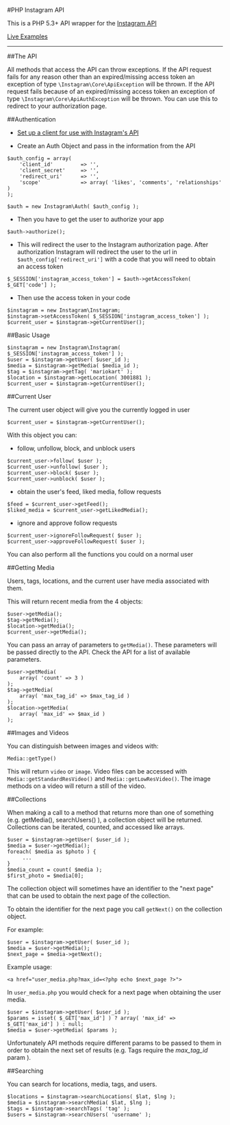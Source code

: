 #PHP Instagram API

This is a PHP 5.3+ API wrapper for the [Instagram API](http://instagram.com/developer/)

[Live Examples](http://galengrover.com/projects/instagram/)

---

##The API

All methods that access the API can throw exceptions. If the API request fails for any reason other than an expired/missing access token an exception of type `\Instagram\Core\ApiException` will be thrown.  If the API request fails because of an expired/missing access token an exception of type `\Instagram\Core\ApiAuthException` will be thrown. You can use this to redirect to your authorization page.

##Authentication

- [Set up a client for use with Instagram's API](http://instagr.am/developer/clients/manage/)

- Create an Auth Object and pass in the information from the API

<b></b>

    $auth_config = array(
        'client_id'         => '',
        'client_secret'     => '',
        'redirect_uri'      => '',
        'scope'             => array( 'likes', 'comments', 'relationships' )
    );

    $auth = new Instagram\Auth( $auth_config );

- Then you have to get the user to authorize your app 

<b></b>

    $auth->authorize();

- This will redirect the user to the Instagram authorization page. After authorization Instagram will redirect the user to the url in `$auth_config['redirect_uri']` with a code that you will need to obtain an access token

<b></b>

    $_SESSION['instagram_access_token'] = $auth->getAccessToken( $_GET['code'] );

- Then use the access token in your code

<b></b>

    $instagram = new Instagram\Instagram;
    $instagram->setAccessToken( $_SESSION['instagram_access_token'] );
    $current_user = $instagram->getCurrentUser();

##Basic Usage

    $instagram = new Instagram\Instagram( $_SESSION['instagram_access_token'] );
    $user = $instagram->getUser( $user_id );
    $media = $instagram->getMedia( $media_id );
    $tag = $instagram->getTag( 'mariokart' );
    $location = $instagram->getLocation( 3001881 );
    $current_user = $instagram->getCurrentUser();

##Current User

The current user object will give you the currently logged in user

    $current_user = $instagram->getCurrentUser();

With this object you can:

- follow, unfollow, block, and unblock users

<b></b>

    $current_user->follow( $user );
    $current_user->unfollow( $user );
    $current_user->block( $user );
    $current_user->unblock( $user );

- obtain the user's feed, liked media, follow requests

<b></b>

    $feed = $current_user->getFeed();
    $liked_media = $current_user->getLikedMedia();


- ignore and approve follow requests

<b></b>

    $current_user->ignoreFollowRequest( $user );
    $current_user->approveFollowRequest( $user );

You can also perform all the functions you could on a normal user

##Getting Media

Users, tags, locations, and the current user have media associated with them.

This will return recent media from the 4 objects:

    $user->getMedia();
    $tag->getMedia();
    $location->getMedia();
    $current_user->getMedia();

You can pass an array of parameters to `getMedia()`. These parameters will be passed directly to the API.  Check the API for a list of available parameters.

    $user->getMedia(
        array( 'count' => 3 )
    );
    $tag->getMedia(
        array( 'max_tag_id' => $max_tag_id )
    );
    $location->getMedia(
        array( 'max_id' => $max_id )
    );

##Images and Videos

You can distinguish between images and videos with:

    Media::getType()

This will return `video` or `image`. Video files can be accessed with `Media::getStandardResVideo()` and `Media::getLowResVideo()`. The image methods on a video will return a still of the video.

##Collections

When making a call to a method that returns more than one of something (e.g. getMedia(), searchUsers() ), a collection object will be returned.  Collections can be iterated, counted, and accessed like arrays.

    $user = $instagram->getUser( $user_id );
    $media = $user->getMedia();
    foreach( $media as $photo ) {
         ...
    }
    $media_count = count( $media );
    $first_photo = $media[0];


The collection object will sometimes have an identifier to the "next page" that can be used to obtain the next page of the collection.

To obtain the identifier for the next page you call `getNext()` on the collection object.

For example:

    $user = $instagram->getUser( $user_id );
    $media = $user->getMedia();
    $next_page = $media->getNext();

Example usage:

    <a href="user_media.php?max_id=<?php echo $next_page ?>">

In `user_media.php` you would check for a next page when obtaining the user media.

    $user = $instagram->getUser( $user_id );
    $params = isset( $_GET['max_id'] ) ? array( 'max_id' => $_GET['max_id'] ) : null;
    $media = $user->getMedia( $params );

Unfortunately API methods require different params to be passed to them in order to obtain the next set of results (e.g. Tags require the *max_tag_id* param ).


##Searching

You can search for locations, media, tags, and users.

    $locations = $instagram->searchLocations( $lat, $lng );
    $media = $instagram->searchMedia( $lat, $lng );
    $tags = $instagram->searchTags( 'tag' );
    $users = $instagram->searchUsers( 'username' );
